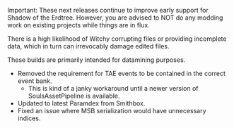 Important: These next releases continue to improve early support for Shadow of the Erdtree. However, you are advised to NOT do any modding work on existing projects while things are in flux.

There is a high likelihood of Witchy corrupting files or providing incomplete data, which in turn can irrevocably damage edited files.

These builds are primarily intended for datamining purposes.

* Removed the requirement for TAE events to be contained in the correct event bank.
  * This is kind of a janky workaround until a newer version of SoulsAssetPipeline is available.
* Updated to latest Paramdex from Smithbox.
* Fixed an issue where MSB serialization would have unnecessary indices.
